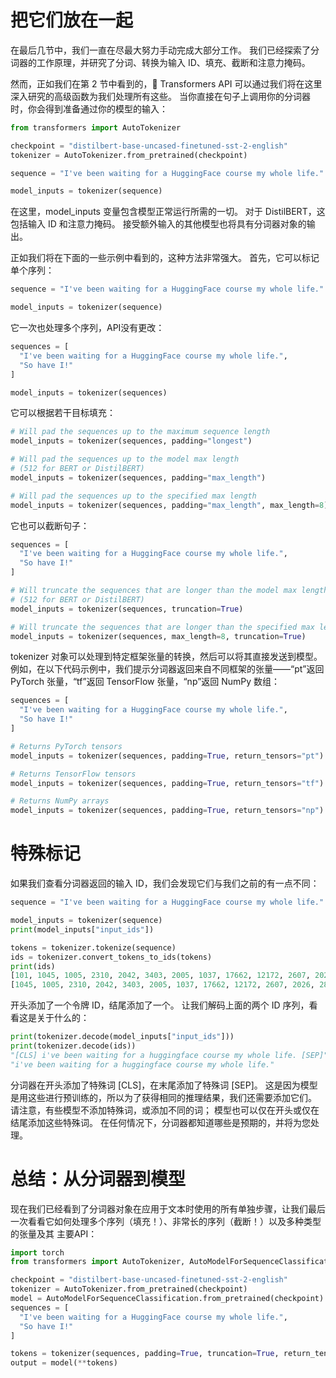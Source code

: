 # 把它们放在一起

在最后几节中，我们一直在尽最大努力手动完成大部分工作。 我们已经探索了分词器的工作原理，并研究了分词、转换为输入 ID、填充、截断和注意力掩码。 

然而，正如我们在第 2 节中看到的，🤗 Transformers API 可以通过我们将在这里深入研究的高级函数为我们处理所有这些。 当你直接在句子上调用你的分词器时，你会得到准备通过你的模型的输入：

 ```python
 from transformers import AutoTokenizer
 
 checkpoint = "distilbert-base-uncased-finetuned-sst-2-english"
 tokenizer = AutoTokenizer.from_pretrained(checkpoint)
 
 sequence = "I've been waiting for a HuggingFace course my whole life."
 
 model_inputs = tokenizer(sequence)
 ```

在这里，model_inputs 变量包含模型正常运行所需的一切。 对于 DistilBERT，这包括输入 ID 和注意力掩码。 接受额外输入的其他模型也将具有分词器对象的输出。 

正如我们将在下面的一些示例中看到的，这种方法非常强大。 首先，它可以标记单个序列：

```python
sequence = "I've been waiting for a HuggingFace course my whole life."

model_inputs = tokenizer(sequence)
```

它一次也处理多个序列，API没有更改：

```python
sequences = [
  "I've been waiting for a HuggingFace course my whole life.",
  "So have I!"
]

model_inputs = tokenizer(sequences)
```

它可以根据若干目标填充：

```python
# Will pad the sequences up to the maximum sequence length
model_inputs = tokenizer(sequences, padding="longest")

# Will pad the sequences up to the model max length
# (512 for BERT or DistilBERT)
model_inputs = tokenizer(sequences, padding="max_length")

# Will pad the sequences up to the specified max length
model_inputs = tokenizer(sequences, padding="max_length", max_length=8)
```

它也可以截断句子：

```python
sequences = [
  "I've been waiting for a HuggingFace course my whole life.",
  "So have I!"
]

# Will truncate the sequences that are longer than the model max length
# (512 for BERT or DistilBERT)
model_inputs = tokenizer(sequences, truncation=True)

# Will truncate the sequences that are longer than the specified max length
model_inputs = tokenizer(sequences, max_length=8, truncation=True)
```

tokenizer 对象可以处理到特定框架张量的转换，然后可以将其直接发送到模型。 例如，在以下代码示例中，我们提示分词器返回来自不同框架的张量——“pt”返回 PyTorch 张量，“tf”返回 TensorFlow 张量，“np”返回 NumPy 数组： 

```python
sequences = [
  "I've been waiting for a HuggingFace course my whole life.",
  "So have I!"
]

# Returns PyTorch tensors
model_inputs = tokenizer(sequences, padding=True, return_tensors="pt")

# Returns TensorFlow tensors
model_inputs = tokenizer(sequences, padding=True, return_tensors="tf")

# Returns NumPy arrays
model_inputs = tokenizer(sequences, padding=True, return_tensors="np")
```

# 特殊标记

如果我们查看分词器返回的输入 ID，我们会发现它们与我们之前的有一点不同： 

```python
sequence = "I've been waiting for a HuggingFace course my whole life."

model_inputs = tokenizer(sequence)
print(model_inputs["input_ids"])

tokens = tokenizer.tokenize(sequence)
ids = tokenizer.convert_tokens_to_ids(tokens)
print(ids)
[101, 1045, 1005, 2310, 2042, 3403, 2005, 1037, 17662, 12172, 2607, 2026, 2878, 2166, 1012, 102]
[1045, 1005, 2310, 2042, 3403, 2005, 1037, 17662, 12172, 2607, 2026, 2878, 2166, 1012]
```

开头添加了一个令牌 ID，结尾添加了一个。 让我们解码上面的两个 ID 序列，看看这是关于什么的： 

```python
print(tokenizer.decode(model_inputs["input_ids"]))
print(tokenizer.decode(ids))
"[CLS] i've been waiting for a huggingface course my whole life. [SEP]"
"i've been waiting for a huggingface course my whole life."
```

分词器在开头添加了特殊词 [CLS]，在末尾添加了特殊词 [SEP]。 这是因为模型是用这些进行预训练的，所以为了获得相同的推理结果，我们还需要添加它们。 请注意，有些模型不添加特殊词，或添加不同的词； 模型也可以仅在开头或仅在结尾添加这些特殊词。 在任何情况下，分词器都知道哪些是预期的，并将为您处理。 

# 总结：从分词器到模型 

现在我们已经看到了分词器对象在应用于文本时使用的所有单独步骤，让我们最后一次看看它如何处理多个序列（填充！）、非常长的序列（截断！）以及多种类型的张量及其 主要API： 

```python
import torch
from transformers import AutoTokenizer, AutoModelForSequenceClassification

checkpoint = "distilbert-base-uncased-finetuned-sst-2-english"
tokenizer = AutoTokenizer.from_pretrained(checkpoint)
model = AutoModelForSequenceClassification.from_pretrained(checkpoint)
sequences = [
  "I've been waiting for a HuggingFace course my whole life.",
  "So have I!"
]

tokens = tokenizer(sequences, padding=True, truncation=True, return_tensors="pt")
output = model(**tokens)
```

